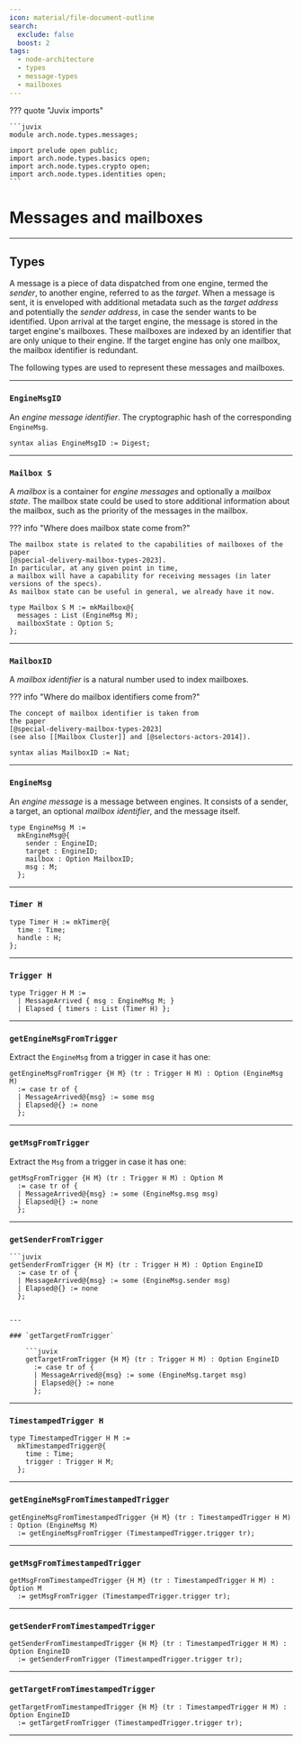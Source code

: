 ```yaml
---
icon: material/file-document-outline
search:
  exclude: false
  boost: 2
tags:
  - node-architecture
  - types
  - message-types
  - mailboxes
---
```


??? quote "Juvix imports"

    ```juvix
    module arch.node.types.messages;

    import prelude open public;
    import arch.node.types.basics open;
    import arch.node.types.crypto open;
    import arch.node.types.identities open;
    ```

# Messages and mailboxes

---

## Types

A message is a piece of data dispatched from one engine, termed the _sender_, to
another engine, referred to as the _target_. When a message is sent, it is
enveloped with additional metadata such as the _target address_ and potentially
the _sender address_, in case the sender wants to be identified. Upon arrival at
the target engine, the message is stored in the target engine's mailboxes. These
mailboxes are indexed by an identifier that are only unique to their engine. If
the target engine has only one mailbox, the mailbox identifier is redundant.

The following types are used to represent these messages and mailboxes.

---

### `EngineMsgID`

An *engine message identifier*.
The cryptographic hash of the corresponding `EngineMsg`.

```juvix
syntax alias EngineMsgID := Digest;
```

---

### `Mailbox S`

A *mailbox* is a container for *engine messages* and optionally a *mailbox state*.
The mailbox state could be used to store additional information about the mailbox,
such as the priority of the messages in the mailbox.

??? info "Where does mailbox state come from?"

    The mailbox state is related to the capabilities of mailboxes of the paper
    [@special-delivery-mailbox-types-2023].
    In particular, at any given point in time,
    a mailbox will have a capability for receiving messages (in later versions of the specs).
    As mailbox state can be useful in general, we already have it now.

```juvix
type Mailbox S M := mkMailbox@{
  messages : List (EngineMsg M);
  mailboxState : Option S;
};
```

---

### `MailboxID`

A *mailbox identifier* is a natural number used to index mailboxes.

??? info "Where do mailbox identifiers come from?"

    The concept of mailbox identifier is taken from
    the paper
    [@special-delivery-mailbox-types-2023]
    (see also [[Mailbox Cluster]] and [@selectors-actors-2014]).

```juvix
syntax alias MailboxID := Nat;
```

---

### `EngineMsg`

An *engine message* is a message between engines.
It consists of a sender, a target, an optional *mailbox identifier*, and the message itself.

```juvix
type EngineMsg M :=
  mkEngineMsg@{
    sender : EngineID;
    target : EngineID;
    mailbox : Option MailboxID;
    msg : M;
  };
```

---

### `Timer H`

```juvix
type Timer H := mkTimer@{
  time : Time;
  handle : H;
};
```

---

### `Trigger H`

```juvix
type Trigger H M :=
  | MessageArrived { msg : EngineMsg M; }
  | Elapsed { timers : List (Timer H) };
```

---

### `getEngineMsgFromTrigger`

Extract the `EngineMsg` from a trigger in case it has one:

```juvix
getEngineMsgFromTrigger {H M} (tr : Trigger H M) : Option (EngineMsg M)
  := case tr of {
  | MessageArrived@{msg} := some msg
  | Elapsed@{} := none
  };
```

---

### `getMsgFromTrigger`

Extract the `Msg` from a trigger in case it has one:

```juvix
getMsgFromTrigger {H M} (tr : Trigger H M) : Option M
  := case tr of {
  | MessageArrived@{msg} := some (EngineMsg.msg msg)
  | Elapsed@{} := none
  };
```

---

### `getSenderFromTrigger`

    ```juvix
    getSenderFromTrigger {H M} (tr : Trigger H M) : Option EngineID
      := case tr of {
      | MessageArrived@{msg} := some (EngineMsg.sender msg)
      | Elapsed@{} := none
      };
```

---

### `getTargetFromTrigger`

    ```juvix
    getTargetFromTrigger {H M} (tr : Trigger H M) : Option EngineID
      := case tr of {
      | MessageArrived@{msg} := some (EngineMsg.target msg)
      | Elapsed@{} := none
      };
```

---

### `TimestampedTrigger H`

```juvix
type TimestampedTrigger H M :=
  mkTimestampedTrigger@{
    time : Time;
    trigger : Trigger H M;
  };
```

---

### `getEngineMsgFromTimestampedTrigger`

```juvix
getEngineMsgFromTimestampedTrigger {H M} (tr : TimestampedTrigger H M) : Option (EngineMsg M)
  := getEngineMsgFromTrigger (TimestampedTrigger.trigger tr);
```

---

### `getMsgFromTimestampedTrigger`

```juvix
getMsgFromTimestampedTrigger {H M} (tr : TimestampedTrigger H M) : Option M
  := getMsgFromTrigger (TimestampedTrigger.trigger tr);
```

---

### `getSenderFromTimestampedTrigger`

```juvix
getSenderFromTimestampedTrigger {H M} (tr : TimestampedTrigger H M) : Option EngineID
  := getSenderFromTrigger (TimestampedTrigger.trigger tr);
```

---

### `getTargetFromTimestampedTrigger`

```juvix
getTargetFromTimestampedTrigger {H M} (tr : TimestampedTrigger H M) : Option EngineID
  := getTargetFromTrigger (TimestampedTrigger.trigger tr);
```

---

